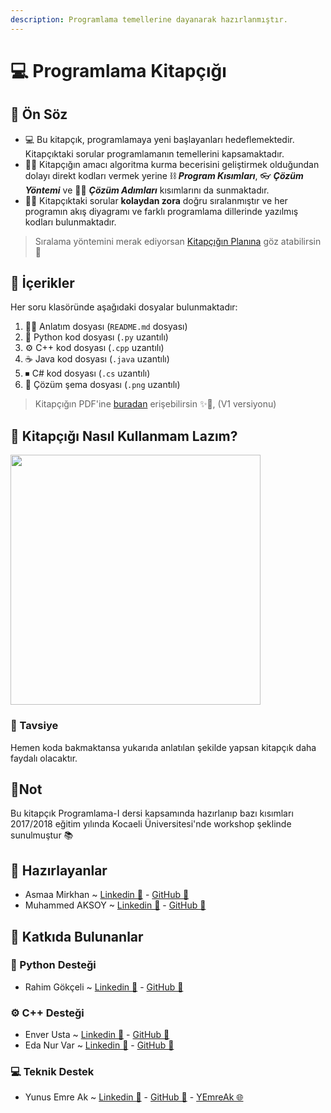 ```yaml
---
description: Programlama temellerine dayanarak hazırlanmıştır.
---
```


# 💻 Programlama Kitapçığı

## 🎤 Ön Söz
- 💻 Bu kitapçık, programlamaya yeni başlayanları hedeflemektedir. Kitapçıktaki sorular programlamanın temellerini kapsamaktadır. 
- 👩‍🏫 Kitapçığın amacı algoritma kurma becerisini geliştirmek olduğundan dolayı direkt kodları vermek yerine ⛓ **_Program Kısımları_**, 👓 **_Çözüm Yöntemi_** ve 👩‍🔧 **_Çözüm Adımları_** kısımlarını da sunmaktadır. 
- 👷‍♀️ Kitapçıktaki sorular **kolaydan zora** doğru sıralanmıştır ve her programın akış diyagramı ve farklı programlama dillerinde yazılmış kodları bulunmaktadır.

> Sıralama yöntemini merak ediyorsan [Kitapçığın Planına](./Plan.md) göz atabilirsin 👀 

## 📑 İçerikler
Her soru klasöründe aşağıdaki dosyalar bulunmaktadır:

1. 👩‍🏫 Anlatım dosyası (`README.md` dosyası)
1. 🐍 Python kod dosyası (`.py` uzantılı)
1. ⚙ C++ kod dosyası (`.cpp` uzantılı)
1. ☕ Java kod dosyası (`.java` uzantılı)
1. ⏹ C# kod dosyası (`.cs` uzantılı)
1. 🧩 Çözüm şema dosyası (`.png` uzantılı)

> Kitapçığın PDF'ine [buradan](./res/Programlama-IKitapçığıV.1.pdf) erişebilirsin ✨🚩, (V1 versiyonu)

## 📍 Kitapçığı Nasıl Kullanmam Lazım?
<img src="./res/KullanmaAlgoritmasi.PNG" width="400"  />

### 🔖 Tavsiye
Hemen koda bakmaktansa yukarıda anlatılan şekilde yapsan kitapçık daha faydalı olacaktır.

## 🚩Not 
Bu kitapçık Programlama-I dersi kapsamında hazırlanıp bazı kısımları 2017/2018 eğitim yılında Kocaeli Üniversitesi'nde workshop şeklinde sunulmuştur 📚

## 🙌 Hazırlayanlar
- Asmaa Mirkhan ~ [Linkedin 🔗](https://www.linkedin.com/in/asmaamirkhan/) - [GitHub 🔗](https://github.com/asmaamirkhan)
- Muhammed AKSOY ~ [Linkedin 🔗](https://www.linkedin.com/in/mhdb96/) - [GitHub 🔗](https://github.com/mhdb96)

## 🤝 Katkıda Bulunanlar

### 🐍 Python Desteği
- Rahim Gökçeli ~ [Linkedin 🔗](https://www.linkedin.com/in/rahim-g%C3%B6k%C3%A7eli-6a32b0156/) - [GitHub 🔗](https://github.com/RgSware)
 
### ⚙ C++ Desteği
- Enver Usta ~ [Linkedin 🔗](https://www.linkedin.com/in/enver-usta-a1698a159/) - [GitHub 🔗](https://github.com/capellac)
- Eda Nur Var ~ [Linkedin 🔗](https://www.linkedin.com/in/edanurvar/) - [GitHub 🔗](https://github.com/enurv)

### 💻 Teknik Destek
- Yunus Emre Ak ~ [Linkedin 🔗](https://www.linkedin.com/in/yemreak/) - [GitHub 🔗](https://github.com/yedhrab) - [YEmreAk 🌐](https://www.yemreak.com/)
